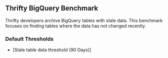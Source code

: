 ## Thrifty BigQuery Benchmark

Thrifty developers archive BigQuery tables with stale data. This benchmark focuses on finding tables where the data has not changed recently.

### Default Thresholds
- [Stale table data threshold (90 Days)]
